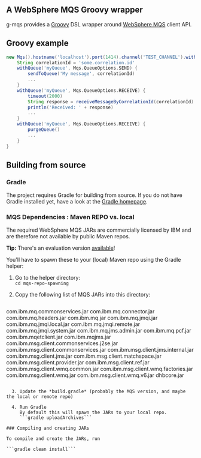 A WebSphere MQS Groovy wrapper
------------------------------

g-mqs provides a [Groovy](http://groovy.codehaus.org) DSL wrapper around
[WebSphere MQS](http://www.ibm.com/software/products/en/wmq) client API.

Groovy example
--------------
```groovy
new Mqs().hostname('localhost').port(1414).channel('TEST_CHANNEL').withQueueManager('test_qm') {
    String correlationId = 'some.correlation.id'
    withQueue('myQueue', Mqs.QueueOptions.SEND) {
        sendToQueue('My message', correlationId)
        ...
    }
    withQueue('myQueue', Mqs.QueueOptions.RECEIVE) {
        timeout(2000)
        String response = receiveMessageByCorrelationId(correlationId)
        println('Received: ' + response)
        ...
    }
    withQueue('myQueue', Mqs.QueueOptions.RECEIVE) {
        purgeQueue()
        ...
    }
}
```

Building from source
--------------------

### Gradle

  The project requires Gradle for building from source. If you do not have Gradle installed yet, have a look at
  the [Gradle homepage](http://gradle.org).

### MQS Dependencies : Maven REPO vs. local

  The required WebSphere MQS JARs are commercially licensed by IBM and are therefore not available by public Maven repos.

  **Tip:** There's an evaluation version [available](http://www.ibm.com/software/products/en/wmq)!

  You'll have to spawn these to your (local) Maven repo using the Gradle helper:

  1. Go to the helper directory:  
     ```cd mqs-repo-spawning```

  2. Copy the following list of MQS JARs into this directory:  
     ```
com.ibm.mq.commonservices.jar
com.ibm.mq.connector.jar
com.ibm.mq.headers.jar
com.ibm.mq.jar
com.ibm.mq.jmqi.jar
com.ibm.mq.jmqi.local.jar
com.ibm.mq.jmqi.remote.jar
com.ibm.mq.jmqi.system.jar
com.ibm.mq.jms.admin.jar
com.ibm.mq.pcf.jar
com.ibm.mqetclient.jar
com.ibm.mqjms.jar
com.ibm.msg.client.commonservices.j2se.jar
com.ibm.msg.client.commonservices.jar
com.ibm.msg.client.jms.internal.jar
com.ibm.msg.client.jms.jar
com.ibm.msg.client.matchspace.jar
com.ibm.msg.client.provider.jar
com.ibm.msg.client.ref.jar
com.ibm.msg.client.wmq.common.jar
com.ibm.msg.client.wmq.factories.jar
com.ibm.msg.client.wmq.jar
com.ibm.msg.client.wmq.v6.jar
dhbcore.jar
```

  3. Update the *build.gradle* (probably the MQS version, and maybe the local or remote repo)

  4. Run Gradle  
     By default this will spawn the JARs to your local repo.  
     ```gradle uploadArchives```

### Compiling and creating JARs

To compile and create the JARs, run

```gradle clean install```

